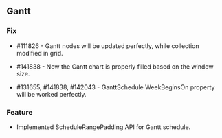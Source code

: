 ## Gantt

### Fix

* \#111826 - Gantt nodes will be updated perfectly, while collection modified in grid.

* \#141838 - Now the Gantt chart is properly filled based on the window size.

* \#131655, \#141838, \#142043 - GanttSchedule WeekBeginsOn property will be worked perfectly.

### Feature

* Implemented ScheduleRangePadding API for Gantt schedule.
